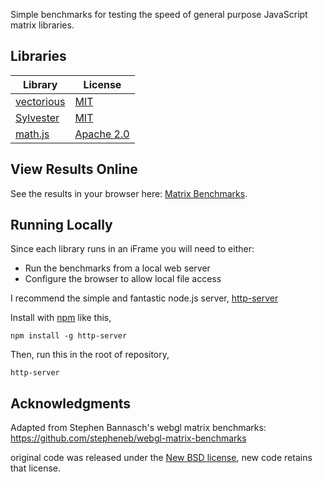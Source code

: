 Simple benchmarks for testing the speed of general purpose JavaScript matrix libraries.

## Libraries

Library | License
--------|-------
[vectorious](https://github.com/mateogianolio/vectorious) | [MIT](http://www.opensource.org/licenses/mit-license.php)
[Sylvester](https://github.com/jcoglan/sylvester) | [MIT](http://www.opensource.org/licenses/mit-license.php)
[math.js](https://github.com/josdejong/mathjs) | [Apache 2.0](http://www.apache.org/licenses/LICENSE-2.0)

## View Results Online
See the results in your browser here: [Matrix Benchmarks](http://waylonflinn.github.io/js-matrix-benchmarks/matrix_benchmark.html).

## Running Locally

Since each library runs in an iFrame you will need to either:

* Run the benchmarks from a local web server
* Configure the browser to allow local file access

I recommend the simple and fantastic node.js server, [http-server](https://github.com/indexzero/http-server)

Install with [npm](http://npmjs.org) like this,

```
npm install -g http-server
```

Then, run this in the root of repository,

```
http-server
```

## Acknowledgments

Adapted from Stephen Bannasch's webgl matrix benchmarks: https://github.com/stepheneb/webgl-matrix-benchmarks

original code was released under the [New BSD license](http://www.opensource.org/licenses/bsd-license.php),
new code retains that license.

